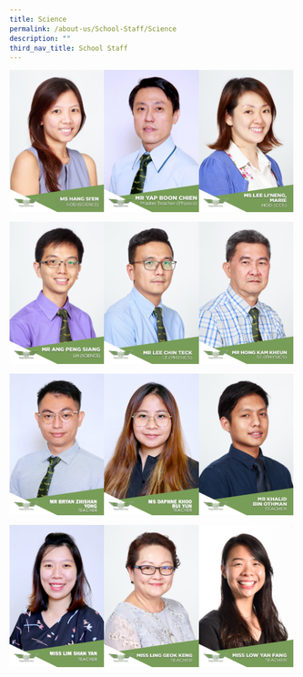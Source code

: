 ```yaml
---
title: Science
permalink: /about-us/School-Staff/Science
description: ""
third_nav_title: School Staff
---
```

<img src="/images/MS%20HANG%20SIEN.jpeg" 
     style="width:33%;float:left"><img src="/images/MR%20YAP%20BOON%20CHIEN.jpeg" 
     style="width:33%;float:left"><img src="/images/Ms%20Lee%20Li'Neng,%20Marie.jpg" 
     style="width:33%">
		 
<img src="/images/PATRICK%20ANG%20LH%20SCIENCE.jpeg" 
     style="width:33%;float:left"><img src="/images/Mr%20Lee%20Chin%20Teck.jpg" 
     style="width:33%;float:left"><img src="/images/Mr%20Hong%20Kam%20Kheun.jpg" 
     style="width:33%">

<img src="/images/N01%20MR%20BRYAN%20ZHISHAN%20YONG.jpeg" 
     style="width:33%;float:left"><img src="/images/T05%20DAPHNE%20KHOO%20RUI%20YUN.jpeg" 
     style="width:33%;float:left"><img src="/images/Mr%20Khalid%20Bin%20Othman.jpg" 
     style="width:33%">
		 
<img src="/images/T19%20MISS%20LIM%20SHAN%20YAN.jpeg" 
     style="width:33%;float:left"><img src="/images/Miss%20Ling%20Geok%20Keng.jpg" 
     style="width:33%;float:left"><img src="/images/Miss%20Low%20Yan%20Fang.jpg" 
     style="width:33%">
		 